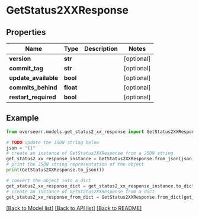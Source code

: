 # GetStatus2XXResponse


## Properties

Name | Type | Description | Notes
------------ | ------------- | ------------- | -------------
**version** | **str** |  | [optional] 
**commit_tag** | **str** |  | [optional] 
**update_available** | **bool** |  | [optional] 
**commits_behind** | **float** |  | [optional] 
**restart_required** | **bool** |  | [optional] 

## Example

```python
from overseerr.models.get_status2_xx_response import GetStatus2XXResponse

# TODO update the JSON string below
json = "{}"
# create an instance of GetStatus2XXResponse from a JSON string
get_status2_xx_response_instance = GetStatus2XXResponse.from_json(json)
# print the JSON string representation of the object
print(GetStatus2XXResponse.to_json())

# convert the object into a dict
get_status2_xx_response_dict = get_status2_xx_response_instance.to_dict()
# create an instance of GetStatus2XXResponse from a dict
get_status2_xx_response_from_dict = GetStatus2XXResponse.from_dict(get_status2_xx_response_dict)
```
[[Back to Model list]](../README.md#documentation-for-models) [[Back to API list]](../README.md#documentation-for-api-endpoints) [[Back to README]](../README.md)



